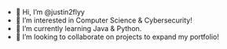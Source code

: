 - 👋 Hi, I’m @justin2flyy
- 👀 I’m interested in Computer Science & Cybersecurity!
- 🌱 I’m currently learning Java & Python.
- 💞️ I’m looking to collaborate on projects to expand my portfolio!

<!---
justin2flyy/justin2flyy is a ✨ special ✨ repository because its `README.md` (this file) appears on your GitHub profile.
You can click the Preview link to take a look at your changes.
--->
